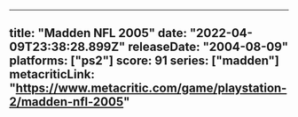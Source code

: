 
---
title: "Madden NFL 2005"
date: "2022-04-09T23:38:28.899Z"
releaseDate: "2004-08-09"
platforms: ["ps2"]
score: 91
series: ["madden"]
metacriticLink: "https://www.metacritic.com/game/playstation-2/madden-nfl-2005"
---
